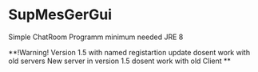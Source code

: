 # SupMesGerGui
Simple ChatRoom Programm
minimum needed JRE 8

**!Warning!
Version 1.5 with named registartion update dosent work with old servers
New server in version 1.5 dosent work with old Client
**
